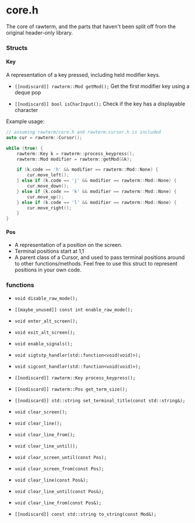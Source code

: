# core.h
The core of rawterm, and the parts that haven't been split off from the original
header-only library.

### Structs

#### Key
A representation of a key pressed, including held modifier keys. 

* `[[nodiscard]] rawterm::Mod getMod();`
Get the first modifier key using a deque pop

* `[[nodiscard]] bool isCharInput();`
Check if the key has a displayable character

Example usage:

```cpp
// assuming rawterm/core.h and rawterm.cursor.h is included 
auto cur = rawterm::Cursor();

while (true) {
    rawterm::Key k = rawterm::process_keypress();
    rawterm::Mod modifier = rawterm::getMod(&k);

    if (k.code == 'h' && modifier == rawterm::Mod::None) {
        cur.move_left();
    } else if (k.code == 'j' && modifier == rawterm::Mod::None) {
        cur.move_down();
    } else if (k.code == 'k' && modifier == rawterm::Mod::None) {
        cur.move_up();
    } else if (k.code == 'l' && modifier == rawterm::Mod::None) {
        cur.move_right();
    }
}

```

#### Pos
* A representation of a position on the screen. 
* Terminal positions start at 1,1
* A parent class of a Cursor, and used to pass terminal positions around to 
other functions/methods. Feel free to use this struct to represent positions
in your own code.

### functions

* `void disable_raw_mode();`
* `[[maybe_unused]] const int enable_raw_mode();`
* `void enter_alt_screen();`
* `void exit_alt_screen();`
* `void enable_signals();`
* `void sigtstp_handler(std::function<void(void)>);`
* `void sigcont_handler(std::function<void(void)>);`
* `[[nodiscard]] rawterm::Key process_keypress();`
* `[[nodiscard]] rawterm::Pos get_term_size();`
* `[[nodiscard]] std::string set_terminal_title(const std::string&);`
* `void clear_screen();`
* `void clear_line();`
* `void clear_line_from();`
* `void clear_line_until();`

* `void clear_screen_until(const Pos);`
* `void clear_screen_from(const Pos);`
* `void clear_line(const Pos&);`
* `void clear_line_until(const Pos&);`
* `void clear_line_from(const Pos&);`
* `[[nodiscard]] const std::string to_string(const Mod&);`
